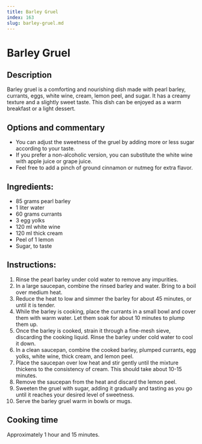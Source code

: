 ```yaml
---
title: Barley Gruel
index: 163
slug: barley-gruel.md
---
```


# Barley Gruel

## Description
Barley gruel is a comforting and nourishing dish made with pearl barley, currants, eggs, white wine, cream, lemon peel, and sugar. It has a creamy texture and a slightly sweet taste. This dish can be enjoyed as a warm breakfast or a light dessert.

## Options and commentary
- You can adjust the sweetness of the gruel by adding more or less sugar according to your taste.
- If you prefer a non-alcoholic version, you can substitute the white wine with apple juice or grape juice.
- Feel free to add a pinch of ground cinnamon or nutmeg for extra flavor.

## Ingredients:
- 85 grams pearl barley
- 1 liter water
- 60 grams currants
- 3 egg yolks
- 120 ml white wine
- 120 ml thick cream
- Peel of 1 lemon
- Sugar, to taste

## Instructions:
1. Rinse the pearl barley under cold water to remove any impurities.
2. In a large saucepan, combine the rinsed barley and water. Bring to a boil over medium heat.
3. Reduce the heat to low and simmer the barley for about 45 minutes, or until it is tender.
4. While the barley is cooking, place the currants in a small bowl and cover them with warm water. Let them soak for about 10 minutes to plump them up.
5. Once the barley is cooked, strain it through a fine-mesh sieve, discarding the cooking liquid. Rinse the barley under cold water to cool it down.
6. In a clean saucepan, combine the cooked barley, plumped currants, egg yolks, white wine, thick cream, and lemon peel.
7. Place the saucepan over low heat and stir gently until the mixture thickens to the consistency of cream. This should take about 10-15 minutes.
8. Remove the saucepan from the heat and discard the lemon peel.
9. Sweeten the gruel with sugar, adding it gradually and tasting as you go until it reaches your desired level of sweetness.
10. Serve the barley gruel warm in bowls or mugs.

## Cooking time
Approximately 1 hour and 15 minutes.